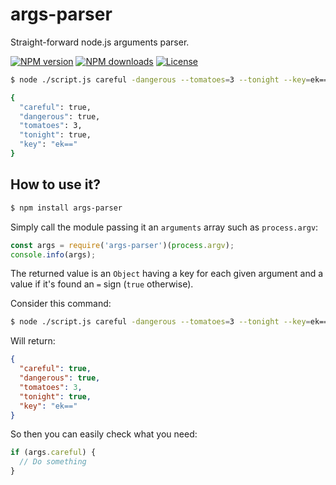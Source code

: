 # args-parser

Straight-forward node.js arguments parser.

[![NPM version](https://img.shields.io/npm/v/args-parser.svg?label=version)](https://www.npmjs.com/package/args-parser)
[![NPM downloads](https://img.shields.io/npm/dm/args-parser.svg)](https://www.npmjs.com/package/args-parser)
[![License](https://img.shields.io/badge/License-Apache_2.0-blue.svg)](https://opensource.org/licenses/Apache-2.0)

```bash
$ node ./script.js careful -dangerous --tomatoes=3 --tonight --key=ek==

{
  "careful": true,
  "dangerous": true,
  "tomatoes": 3,
  "tonight": true,
  "key": "ek=="
}
```

## How to use it?

```bash
$ npm install args-parser
```

Simply call the module passing it an `arguments` array such as `process.argv`:

```javascript
const args = require('args-parser')(process.argv);
console.info(args);
```

The returned value is an `Object` having a key for each given argument and a value if it's found an `=` sign (`true` otherwise).

Consider this command:

```bash
$ node ./script.js careful -dangerous --tomatoes=3 --tonight --key=ek==
```

Will return:

```json
{
  "careful": true,
  "dangerous": true,
  "tomatoes": 3,
  "tonight": true,
  "key": "ek=="
}
```

So then you can easily check what you need:

```javascript
if (args.careful) {
  // Do something
}
```
